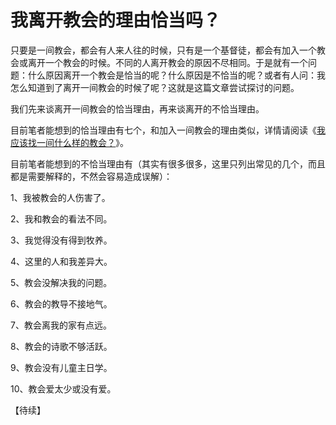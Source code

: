 # 我离开教会的理由恰当吗？



<p>只要是一间教会，都会有人来人往的时候，只有是一个基督徒，都会有加入一个教会或离开一个教会的时候。不同的人离开教会的原因不尽相同。于是就有一个问题：什么原因离开一个教会是恰当的呢？什么原因是不恰当的呢？或者有人问：我怎么知道到了离开一间教会的时候了呢？这就是这篇文章尝试探讨的问题。</p>

<p>我们先来谈离开一间教会的恰当理由，再来谈离开的不恰当理由。</p>

<p>目前笔者能想到的恰当理由有七个，和加入一间教会的理由类似，详情请阅读《<a href="https://www.simai.life/node/26510">我应该找一间什么样的教会？</a>》。</p>

<p>目前笔者能想到的不恰当理由有（其实有很多很多，这里只列出常见的几个，而且都是需要解释的，不然会容易造成误解）：</p>

<p>1、我被教会的人伤害了。</p>

<p>2、我和教会的看法不同。</p>

<p>3、我觉得没有得到牧养。</p>

<p>4、这里的人和我差异大。</p>

<p>5、教会没解决我的问题。</p>

<p>6、教会的教导不接地气。</p>

<p>7、教会离我的家有点远。</p>

<p>8、教会的诗歌不够活跃。</p>

<p>9、教会没有儿童主日学。</p>

<p>10、教会爱太少或没有爱。</p>

<p>【待续】</p>